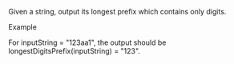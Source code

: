 Given a string, output its longest prefix which contains only digits.

Example

For inputString = "123aa1", the output should be
longestDigitsPrefix(inputString) = "123".
